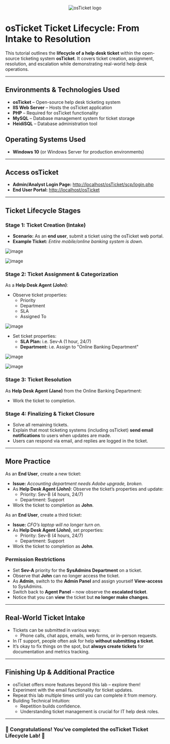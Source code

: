 <p align="center">
<img src="https://i.imgur.com/Clzj7Xs.png" alt="osTicket logo"/>
</p>

# osTicket Ticket Lifecycle: From Intake to Resolution  

This tutorial outlines the **lifecycle of a help desk ticket** within the open-source ticketing system **osTicket**. It covers ticket creation, assignment, resolution, and escalation while demonstrating real-world help desk operations.  

---

## Environments & Technologies Used  
- **osTicket** – Open-source help desk ticketing system  
- **IIS Web Server** – Hosts the osTicket application  
- **PHP** – Required for osTicket functionality  
- **MySQL** – Database management system for ticket storage  
- **HeidiSQL** – Database administration tool  

## Operating Systems Used  
- **Windows 10** (or Windows Server for production environments)  

---

## Access osTicket  

- **Admin/Analyst Login Page:** [http://localhost/osTicket/scp/login.php](http://localhost/osTicket/scp/login.php)  
- **End User Portal:** [http://localhost/osTicket](http://localhost/osTicket)  

---

## Ticket Lifecycle Stages  

### **Stage 1: Ticket Creation (Intake)**  
- **Scenario:** As an **end user**, submit a ticket using the osTicket web portal.  
- **Example Ticket:** *Entire mobile/online banking system is down.*  

![image](https://github.com/user-attachments/assets/edcc8a39-0103-4be3-a91b-3aa74130c0c6)

![image](https://github.com/user-attachments/assets/d3b5489e-8f31-4f1c-a1ed-e4057eec2113)


### **Stage 2: Ticket Assignment & Categorization**  
As a **Help Desk Agent (John)**:  
- Observe ticket properties:  
  - Priority  
  - Department 
  - SLA  
  - Assigned To
 
![image](https://github.com/user-attachments/assets/50d449ad-8c62-44e2-8676-6be9c493cc7e)


- Set ticket properties:  
  - **SLA Plan:** i.e. Sev-A (1 hour, 24/7)  
  - **Department:** i.e. Assign to "Online Banking Department"    

![image](https://github.com/user-attachments/assets/f8e206fa-28bf-4cee-9ce0-b816aa023e6c)

![image](https://github.com/user-attachments/assets/d74d36fa-c8a5-4d87-8cba-53b9e026b627)


### **Stage 3: Ticket Resolution**  
As **Help Desk Agent (Jane)** from the Online Banking Department:  
- Work the ticket to completion.



### **Stage 4: Finalizing & Ticket Closure**  
- Solve all remaining tickets.  
- Explain that most ticketing systems (including osTicket) **send email notifications** to users when updates are made.  
- Users can respond via email, and replies are logged in the ticket.

---

## More Practice  
As an **End User**, create a new ticket:  
- **Issue:** *Accounting department needs Adobe upgrade, broken.*  
- As **Help Desk Agent (John)**: Observe the ticket’s properties and update:  
  - Priority: Sev-B (4 hours, 24/7)  
  - Department: Support    
- Work the ticket to completion as **John**.  

As an **End User**, create a third ticket:  
- **Issue:** *CFO’s laptop will no longer turn on.*  
- As **Help Desk Agent (John)**, set properties:  
  - Priority: Sev-B (4 hours, 24/7)  
  - Department: Support  
- Work the ticket to completion as **John**.  

### **Permission Restrictions**  
- Set **Sev-A** priority for the **SysAdmins Department** on a ticket.  
- Observe that **John** can no longer access the ticket.  
- As **Admin**, switch to the **Admin Panel** and assign yourself **View-access** to SysAdmins.  
- Switch back to **Agent Panel** – now observe the **escalated ticket**.  
- Notice that you can **view** the ticket but **no longer make changes**.   

---

## **Real-World Ticket Intake**  
- Tickets can be submitted in various ways:  
  - Phone calls, chat apps, emails, web forms, or in-person requests.  
- In IT support, people often ask for help **without submitting a ticket**.  
- It’s okay to fix things on the spot, but **always create tickets** for documentation and metrics tracking.  

---

## **Finishing Up & Additional Practice**  
- osTicket offers more features beyond this lab – explore them!  
- Experiment with the email functionality for ticket updates.  
- Repeat this lab multiple times until you can complete it from memory.  
- Building Technical Intuition:  
  - Repetition builds confidence.  
  - Understanding ticket management is crucial for IT help desk roles.  

---

### 🎉 Congratulations! You’ve completed the osTicket Ticket Lifecycle Lab! 🎉 
